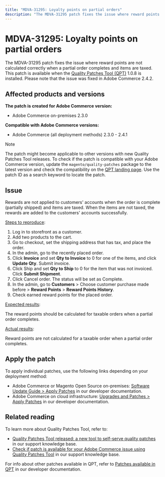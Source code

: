 ```yaml
---
title: "MDVA-31295: Loyalty points on partial orders"
description: "The MDVA-31295 patch fixes the issue where reward points are not calculated correctly when a partial order completes and items are taxed. This patch is available when the [Quality Patches Tool (QPT)](/help/announcements/adobe-commerce-announcements/magento-quality-patches-released-new-tool-to-self-serve-quality-patches.md) 1.0.8 is installed. Please note that the issue was fixed in Adobe Commerce 2.4.2."
---
```


# MDVA-31295: Loyalty points on partial orders

The MDVA-31295 patch fixes the issue where reward points are not calculated correctly when a partial order completes and items are taxed. This patch is available when the [Quality Patches Tool (QPT)](/help/announcements/adobe-commerce-announcements/magento-quality-patches-released-new-tool-to-self-serve-quality-patches.md) 1.0.8 is installed. Please note that the issue was fixed in Adobe Commerce 2.4.2.

## Affected products and versions

**The patch is created for Adobe Commerce version:**

* Adobe Commerce on-premises 2.3.0

**Compatible with Adobe Commerce versions:**

* Adobe Commerce (all deployment methods) 2.3.0 - 2.4.1

>[!NOTE]
>
>The patch might become applicable to other versions with new Quality Patches Tool releases. To check if the patch is compatible with your Adobe Commerce version, update the `magento/quality-patches` package to the latest version and check the compatibility on the [QPT landing page](https://devdocs.magento.com/quality-patches/tool.html#patch-grid). Use the patch ID as a search keyword to locate the patch.

## Issue

Rewards are not applied to customers' accounts when the order is complete (partially shipped) and items are taxed. When the items are not taxed, the rewards are added to the customers' accounts successfully.

<u>Steps to reproduce</u>:

1. Log in to storefront as a customer.
1. Add two products to the cart.
1. Go to checkout, set the shipping address that has tax, and place the order.
1. In the admin, go to the recently placed order.
1. Click **Invoice** and set **Qty to Invoice** to 0 for one of the items, and click **Update Qty**. Submit invoice.
1. Click Ship and set **Qty to Ship** to 0 for the item that was not invoiced. Click **Submit Shipment**.
1. Click Cancel order. The status will be set as Complete.
1. In the admin, go to **Customers** > Choose customer purchase made before > **Reward Points** > **Reward Points History**.
1. Check earned reward points for the placed order.

<u>Expected results</u>:

The reward points should be calculated for taxable orders when a partial order completes.

<u>Actual results</u>:

Reward points are not calculated for a taxable order when a partial order completes.

## Apply the patch

To apply individual patches, use the following links depending on your deployment method:

* Adobe Commerce or Magento Open Source on-premises: [Software Update Guide > Apply Patches](https://devdocs.magento.com/guides/v2.4/comp-mgr/patching/mqp.html) in our developer documentation.
* Adobe Commerce on cloud infrastructure: [Upgrades and Patches > Apply Patches](https://devdocs.magento.com/cloud/project/project-patch.html) in our developer documentation.

## Related reading

To learn more about Quality Patches Tool, refer to:

* [Quality Patches Tool released: a new tool to self-serve quality patches](/help/announcements/adobe-commerce-announcements/magento-quality-patches-released-new-tool-to-self-serve-quality-patches.md) in our support knowledge base.
* [Check if patch is available for your Adobe Commerce issue using Quality Patches Tool](https://support.magento.com/hc/en-us/articles/360047125252) in our support knowledge base.

For info about other patches available in QPT, refer to [Patches available in QPT](https://devdocs.magento.com/quality-patches/tool.html#patch-grid) in our developer documentation.